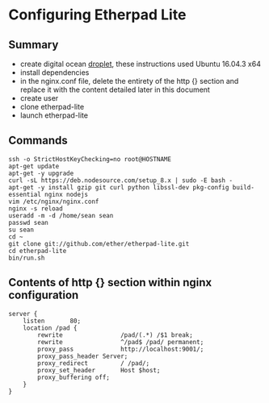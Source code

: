 # Configuring Etherpad Lite


## Summary
- create digital ocean [droplet](https://www.digitalocean.com/), these instructions used Ubuntu 16.04.3 x64
- install dependencies
- in the nginx.conf file, delete the entirety of the http {} section and replace it with the content detailed later in this document 
- create user
- clone etherpad-lite
- launch etherpad-lite

## Commands

    ssh -o StrictHostKeyChecking=no root@HOSTNAME
    apt-get update
    apt-get -y upgrade
    curl -sL https://deb.nodesource.com/setup_8.x | sudo -E bash -
    apt-get -y install gzip git curl python libssl-dev pkg-config build-essential nginx nodejs
    vim /etc/nginx/nginx.conf
    nginx -s reload
    useradd -m -d /home/sean sean
    passwd sean
    su sean
    cd ~
    git clone git://github.com/ether/etherpad-lite.git
    cd etherpad-lite
    bin/run.sh

## Contents of http {} section within nginx configuration

    server {
        listen       80;
        location /pad {        
            rewrite                /pad/(.*) /$1 break;
            rewrite                ^/pad$ /pad/ permanent; 
            proxy_pass             http://localhost:9001/;
            proxy_pass_header Server;
            proxy_redirect         / /pad/;
            proxy_set_header       Host $host;
            proxy_buffering off;
        }
    }
